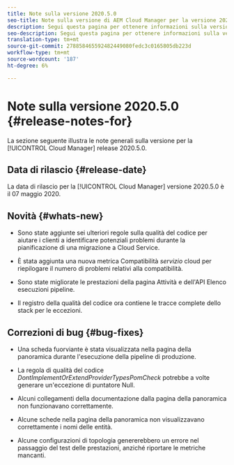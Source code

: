 ```yaml
---
title: Note sulla versione 2020.5.0
seo-title: Note sulla versione di AEM Cloud Manager per la versione 2020.5.0
description: Segui questa pagina per ottenere informazioni sulla versione 2020.5.0 di Cloud Manager
seo-description: Segui questa pagina per ottenere informazioni sulla versione 2020.5.0 di AEM Cloud Manager
translation-type: tm+mt
source-git-commit: 278858465592482449080fedc3c0165805db223d
workflow-type: tm+mt
source-wordcount: '187'
ht-degree: 6%

---
```


# Note sulla versione 2020.5.0 {#release-notes-for}

La sezione seguente illustra le note generali sulla versione per la [!UICONTROL Cloud Manager] release 2020.5.0.

## Data di rilascio {#release-date}

La data di rilascio per la [!UICONTROL Cloud Manager] versione 2020.5.0 è il 07 maggio 2020.

## Novità {#whats-new}

* Sono state aggiunte sei ulteriori regole sulla qualità del codice per aiutare i clienti a identificare potenziali problemi durante la pianificazione di una migrazione a Cloud Service.

* È stata aggiunta una nuova metrica Compatibilità *servizio* cloud per riepilogare il numero di problemi relativi alla compatibilità.

* Sono state migliorate le prestazioni della pagina Attività e dell&#39;API Elenco esecuzioni pipeline.

* Il registro della qualità del codice ora contiene le tracce complete dello stack per le eccezioni.

## Correzioni di bug {#bug-fixes}

* Una scheda fuorviante è stata visualizzata nella pagina della panoramica durante l&#39;esecuzione della pipeline di produzione.

* La regola di qualità del codice *DontImplementOrExtendProviderTypesPomCheck* potrebbe a volte generare un&#39;eccezione di puntatore Null.

* Alcuni collegamenti della documentazione dalla pagina della panoramica non funzionavano correttamente.

* Alcune schede nella pagina della panoramica non visualizzavano correttamente i nomi delle entità.

* Alcune configurazioni di topologia genererebbero un errore nel passaggio del test delle prestazioni, anziché riportare le metriche mancanti.

